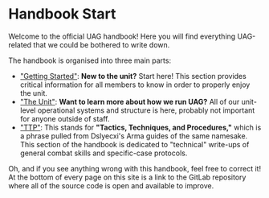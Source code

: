 # Handbook Start

Welcome to the official UAG handbook! Here you will find everything UAG-related that we could be bothered to write down.

The handbook is organised into three main parts:

- ["Getting Started"](/getting-started/code-of-conduct.md): **New to the unit?** Start here! This section provides critical information for all members to know in order to properly enjoy the unit.
- ["The Unit"](/the-unit/unit-organisation.md): **Want to learn more about how we run UAG?** All of our unit-level operational systems and structure is here, probably not important for anyone outside of staff.
- ["TTP"](/ttp/): This stands for **"Tactics, Techniques, and Procedures,"** which is a phrase pulled from Dslyecxi's Arma guides of the same namesake. This section of the handbook is dedicated to "technical" write-ups of general combat skills and specific-case protocols.

Oh, and if you see anything wrong with this handbook, feel free to correct it! At the bottom of every page on this site is a link to the GitLab repository where all of the source code is open and available to improve.
